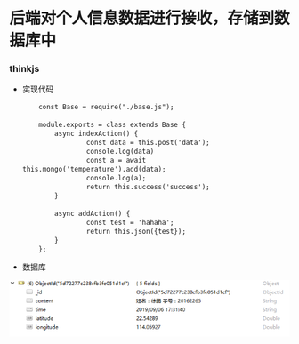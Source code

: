 # 后端对个人信息数据进行接收，存储到数据库中

### thinkjs 

+ 实现代码

    ```
        const Base = require("./base.js");

        module.exports = class extends Base {
            async indexAction() {
                    const data = this.post('data');
                    console.log(data)
                    const a = await this.mongo('temperature').add(data);
                    console.log(a);
                    return this.success('success');
            }

            async addAction() {
                    const test = 'hahaha';
                    return this.json({test});
            }
        };
    ```

+ 数据库

![](../image/mnp_scan_db.png)